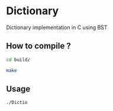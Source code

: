 # Dictionary
Dictionary implementation in C using BST

## How to compile ?

```bash
cd build/
```
```bash
make
```

## Usage

```bash
./Dictio
```
